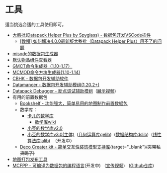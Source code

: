 # 工具
适当挑选合适的工具使用即可。

- [大憨批(Datapack Helper Plus by Spyglass) - 数据包开发VSCode插件]( https://marketplace.visualstudio.com/items?itemName=SPGoding.datapack-language-server)
  - [[教程] 如何解决4.0.0最新版大憨批（Datapack Helper Plus）用不了的问题](https://www.bilibili.com/video/BV1XJhKeGEm7/)
- [misode的数据包生成器](https://misode.github.io/)
- [默认物品组件查看器](https://t0rnato.github.io/mc-components/)
- [GMCT命令生成器（1.10-1.17）](https://mc.metamo.cn/gmct/)
- [MCMOD命令方块生成器(1.10-1.14)](https://www.mcmod.cn/tools/cbcreator/)
- [CBHK - 数据包开发辅助软件](https://gitee.com/honghuangtaichu/minecraft-correlation/releases/latest )
- [Datamancer - 数据包开发辅助模组(1.20.2+)](https://modrinth.com/mod/datamancer)
- [Datapack Debugger - 断点调试辅助模组](https://github.com/Alumopper/Datapack-Debugger)&nbsp;&nbsp;([展示视频](https://www.bilibili.com/video/BV13m42137k9/))
- 有用的前置数据包
  - [Bookshelf - 功能强大，简单易用的地图制作前置数据包](https://github.com/Gunivers/Bookshelf/)
  - 数学库：
    - [卡儿的数学库](https://github.com/kaer-3058/large_number)
      - [数学库wiki](https://github.com/kaer-3058/large_number/wiki/%E5%8D%A1%E5%84%BF%E7%9A%84%E6%95%B0%E5%AD%A6%E5%BA%93-Wiki%E2%80%90%E4%B8%AD%E6%96%87)
    - [小豆的数学库v2.0](https://github.com/xiaodou8593/math2.0)
    - [小豆的数学库v3.0(主体)](https://github.com/xiaodou8593/math3.0)&nbsp;&nbsp;([几何运算库gelib](https://github.com/xiaodou8593/math3.0_gelib))&nbsp;&nbsp;([数据结构库dslib](https://github.com/xiaodou8593/math3.0_dslib))&nbsp;&nbsp;([线性算法库lalib](https://github.com/xiaodou8593/math3.0_lalib))&nbsp;&nbsp;（开发中）
  - [Deco Creater kit - 简单交互性装饰模型支持库](https://www.mcmod.cn/class/14646.html){target="_blank"}~~(夹带私货踢了)~~
- [地图打包发布工具](https://github.com/aksiome/mcwpack)
- [MCFPP - 可编译为数据包的编程语言](https://www.mcfpp.top/)(开发中)&nbsp;&nbsp;&nbsp;([宣传视频](https://www.bilibili.com/video/BV1Kz421m76G))&nbsp;&nbsp;&nbsp;([Github仓库](https://github.com/MinecraftFunctionPlusPlus/MCFPP))